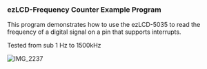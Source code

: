 ### ezLCD-Frequency Counter Example Program
This program demonstrates how to use the ezLCD-5035 to read the frequency of a digital signal on a pin that supports interrupts.

Tested from sub 1 Hz to 1500kHz

![IMG_2237](https://github.com/earthlcd/ezLCD-FrequencyCounter/assets/198251/14dd046d-1723-4f4a-bfc6-4039614940ca)
